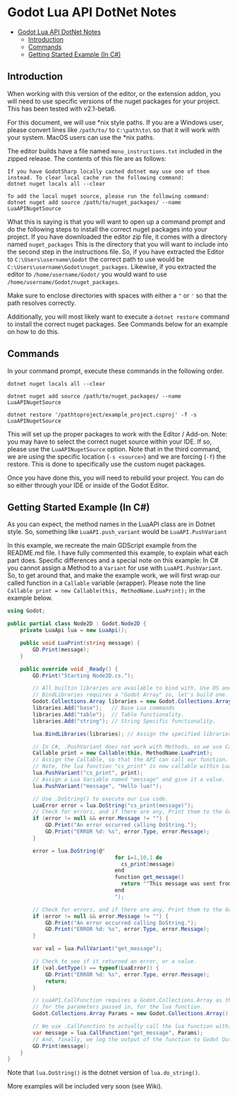 Godot Lua API DotNet Notes
===============

<!-- TOC -->
* [Godot Lua API DotNet Notes](#godot-lua-api-dotnet-notes)
  * [Introduction](#introduction)
  * [Commands](#commands)
  * [Getting Started Example (In C#)](#getting-started-example-in-c)
<!-- TOC -->

Introduction
-------

When working with this version of the editor, or the extension addon, you will need to use specific versions of the 
nuget packages for your project. This has been tested with v2.1-beta6.

For this document, we will use *nix style paths. If you are a Windows user, please convert lines like `/path/to/` to 
`C:\path\to\` so that it will work with your system. MacOS users can use the *nix paths.

The editor builds have a file named `mono_instructions.txt` included in the zipped release.
The contents of this file are as follows:

```
If you have GodotSharp locally cached dotnet may use one of them instead. To clear local cache run the following command:
dotnet nuget locals all --clear

To add the local nuget source, please run the following command:
dotnet nuget add source /path/to/nuget_packages/ --name LuaAPINugetSource
```

What this is saying is that you will want to open up a command prompt and do the following steps to install the correct 
nuget packages into your project. If you have downloaded the editor zip file, it comes with a directory named `nuget_packages` 
This is the directory that you will want to include into the second step in the instructions file. So, if you have extracted 
the Editor to `C:\Users\username\Godot` the correct path to use would be `C:\Users\username\Godot\nuget_packages`. 
Likewise, if you extracted the editor to `/home/username/Godot/` you would want to use `/home/username/Godot/nuget_packages`.

Make sure to enclose directories with spaces with either a `"` or `'` so that the path resolves correctly.

Additionally, you will most likely want to execute a `dotnet restore` command to install the correct nuget packages. See 
Commands below for an example on how to do this.

Commands
-------

In your command prompt, execute these commands in the following order.

`dotnet nuget locals all --clear`

`dotnet nuget add source /path/to/nuget_packages/ --name LuaAPINugetSource`

`dotnet restore '/pathtoproject/example_project.csproj' -f -s  LuaAPINugetSource`

This will set up the proper packages to work with the Editor / Add-on. Note: you may have to select the correct nuget 
source within your IDE. If so, please use the `LuaAPINugetSource` option. Note that in the third command, we are using 
the specific location (`-s <source>`) and we are forcing (`-f`) the restore. This is done to specifically use the custom 
nuget packages.

Once you have done this, you will need to rebuild your project. You can do so either through your IDE or inside of the 
Godot Editor.

Getting Started Example (In C#)
-------

As you can expect, the method names in the LuaAPI class are in Dotnet style. So, something like `LuaAPI.push_variant`
would be `LuaAPI.PushVariant`

In this example, we recreate the main GDScript example from the README.md file. I have fully commented this
example, to explain what each part does. Specific differences and a special note on this example: In C# you
cannot assign a Method to a `Variant` for use with `LuaAPI.PushVariant`. So, to get around that, and make the
example work, we will first wrap our called function in a `Callable` variable (wrapper). Please note the line
`Callable print = new Callable(this, MethodName.LuaPrint);` in the example below.

```csharp
using Godot;

public partial class Node2D : Godot.Node2D {
	private LuaApi lua = new LuaApi();

	public void LuaPrint(string message) {
		GD.Print(message);
	}

	public override void _Ready() {
		GD.Print("Starting Node2D.cs.");

		// All builtin libraries are available to bind with. Use OS and IO at your own risk.
		// BindLibraries requires a "Godot Array" so, let's build one.
		Godot.Collections.Array libraries = new Godot.Collections.Array();
		libraries.Add("base");   // Base Lua commands
		libraries.Add("table");  // Table functionality.
		libraries.Add("string"); // String Specific functionality.

		lua.BindLibraries(libraries); // Assign the specified libraries to the LuaAPI object.

		// In C#, .PushVariant does not work with Methods, so we use Callable to wrap our function.
		Callable print = new Callable(this, MethodName.LuaPrint);
		// Assign the Callable, so that the API can call our function.
		// Note, the lua function "cs_print" is now callable within Lua script.
		lua.PushVariant("cs_print", print);
		// Assign a Lua Variable named "message" and give it a value.
		lua.PushVariant("message", "Hello lua!");

		// Use .DoString() to execute our Lua code.
		LuaError error = lua.DoString("cs_print(message)");
		// Check for errors, and if there are any, Print them to the Godot Console.
		if (error != null && error.Message != "") {
			GD.Print("An error occurred calling DoString.");
			GD.Print("ERROR %d: %s", error.Type, error.Message);
		}

		error = lua.DoString(@"
                                  for i=1,10,1 do
                                  	cs_print(message)
                                  end
                                  function get_message()
                                  	return ""This message was sent from 'get_message()'""
                                  end
                                  ");

		// Check for errors, and if there are any, Print them to the Godot Console.
		if (error != null && error.Message != "") {
			GD.Print("An error occurred calling DoString.");
			GD.Print("ERROR %d: %s", error.Type, error.Message);
		}

		var val = lua.PullVariant("get_message");

		// Check to see if it returned an error, or a value.
		if (val.GetType() == typeof(LuaError)) {
			GD.Print("ERROR %d: %s", error.Type, error.Message);
			return;
		}

		// LuaAPI.CallFunction requires a Godot.Collections.Array as the container
		// for the parameters passed in, for the lua function. 
		Godot.Collections.Array Params = new Godot.Collections.Array();

		// We use .CallFunction to actually call the lua function within the Lua State.
		var message = lua.CallFunction("get_message", Params);
		// And, finally, we log the output of the function to Godot Output Console.
		GD.Print(message);
	}
}
```
Note that `lua.DoString()` is the dotnet version of `lua.do_string()`.

More examples will be included very soon (see Wiki).
